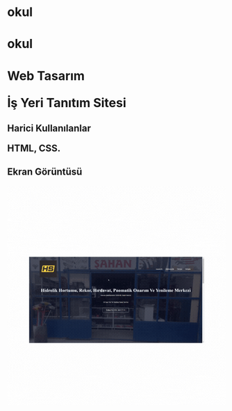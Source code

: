 # okul
# okul

<h1>Web Tasarım 

<p>İş Yeri Tanıtım Sitesi 

<h2>Harici Kullanılanlar

HTML, CSS.

<h2>Ekran Görüntüsü

![](Hidroshn.gif)

